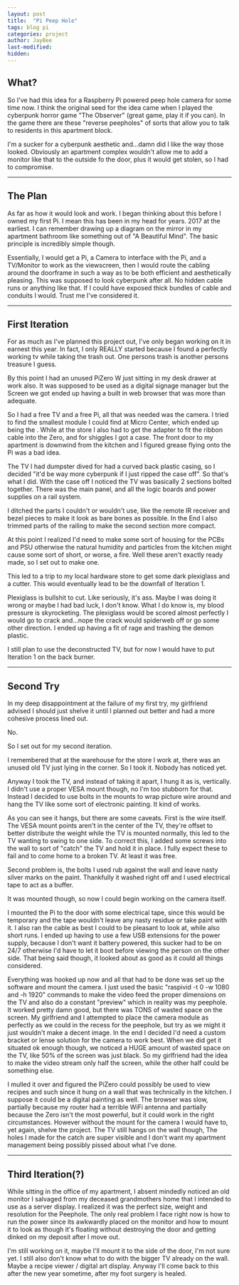 ```yaml
---
layout: post
title:  "Pi Peep Hole"
tags: blog pi
categories: project
author: JayBee
last-modified:
hidden:
---
```

## What?
So I've had this idea for a Raspberry Pi powered peep hole camera for some time now. I think the original seed for the idea came when I played the cyberpunk horror game "The Observer" (great game, play it if you can). In the game there are these "reverse peepholes" of sorts that allow you to talk to residents in this apartment block.
<!-- insert pic of Observer peepholes here -->
I'm a sucker for a cyberpunk aesthetic and...damn did I like the way those looked. Obviously an apartment complex wouldn't allow me to add a monitor like that to the outside fo the door, plus it would get stolen, so I had to compromise.

--------------------------------------------------------------------------------------------------------------------------------------------------------------------------------------

## The Plan
As far as how it would look and work. I began thinking about this before I owned my first Pi. I mean this has been in my head for years. 2017 at the earliest. I can remember drawing up a diagram on the mirror in my apartment bathroom like something out of "A Beautiful Mind". The basic principle is incredibly simple though.

Essentially, I would get a Pi, a Camera to interface with the Pi, and a TV/Monitor to work as the viewscreen, then I would route the cabling around the doorframe in such a way as to be both efficient and aesthetically pleasing. This was supposed to look cyberpunk after all. No hidden cable runs or anything like that. If I could have exposed thick bundles of cable and conduits I would. Trust me I've considered it.

--------------------------------------------------------------------------------------------------------------------------------------------------------------------------------------

## First Iteration
For as much as I've planned this project out, I've only began working on it in earnest this year. In fact, I only REALLY started because I found a perfectly working tv while taking the trash out. 
One persons trash is another persons treasure I guess.

By this point I had an unused PiZero W just sitting in my desk drawer at work also. It was supposed to be used as a digital signage manager but the Screen we got ended up having a built in web browser that was more than adequate.

So I had a free TV and a free Pi, all that was needed was the camera. I tried to find the smallest module I could find at Micro Center, which ended up being the <!-- find the model number for the camera and put it here -->. While at the store I also had to get the adapter to fit the ribbon cable into the Zero, and for shiggles I got a case. The front door to my apartment is downwind from the kitchen and I figured grease flying onto the Pi was a bad idea.

The TV I had dumpster dived for had a curved back plastic casing, so I decided "it'd be way more cyberpunk if I just ripped the case off". So that's what I did. With the case off I noticed the TV was basically 2 sections bolted together. There was the main panel, and all the logic boards and power supplies on a rail system.
<!-- Insert Pics of the TV disassembled -->
I ditched the parts I couldn't or wouldn't use, like the remote IR receiver and bezel pieces to make it look as bare bones as possible. In the End I also trimmed parts of the railing to make the second section more compact.

At this point I realized I'd need to make some sort of housing for the PCBs and PSU otherwise the natural humidity and particles from the kitchen might cause some sort of short, or worse, a fire. Well these aren't exactly ready made, so I set out to make one.

This led to a trip to my local hardware store to get some dark plexiglass and a cutter. This would eventually lead to be the downfall of Iteration 1.

Plexiglass is bullshit to cut. Like seriously, it's ass. Maybe I was doing it wrong or maybe I had bad luck, I don't know. What I do know is, my blood pressure is skyrocketing. The plexiglass would be scored almost perfectly I would go to crack and...nope the crack would spiderweb off or go some other direction. I ended up having a fit of rage and trashing the demon plastic.

I still plan to use the deconstructed TV, but for now I would have to put Iteration 1 on the back burner.
 
--------------------------------------------------------------------------------------------------------------------------------------------------------------------------------------

## Second Try
In my deep disappointment at the failure of my first try, my girlfriend advised I should just shelve it until I planned out better and had a more cohesive process lined out. 

No.

So I set out for my second iteration. 

I remembered that at the warehouse for the store I work at, there was an unused old TV just lying in the corner. So I took it. Nobody has noticed yet.

Anyway I took the TV, and instead of taking it apart, I hung it as is, vertically. I didn't use a proper VESA mount though, no I'm too stubborn for that. Instead I decided to use bolts in the mounts to wrap picture wire around and hang the TV like some sort of electronic painting. It kind of works.
<!-- insert pic of the hanging tv -->
As you can see it hangs, but there are some caveats. First is the wire itself. The VESA mount points aren't in the center of the TV, they're offset to better distribute the weight while the TV is mounted normally, this led to the TV wanting to swing to one side. To correct this, I added some screws into the wall to sort of "catch" the TV and hold it in place. I fully expect these to fail and to come home to a broken TV. At least it was free.

Second problem is, the bolts I used rub against the wall and leave nasty silver marks on the paint. Thankfully it washed right off and I used electrical tape to act as a buffer. 

It was mounted though, so now I could begin working on the camera itself.

I mounted the Pi to the door with some electrical tape, since this would be temporary and the tape wouldn't leave any nasty residue or take paint with it. I also ran the cable as best I could to be pleasant to look at, while also short runs. I ended up having to use a few USB extensions for the power supply, because I don't want it battery powered, this sucker had to be on 24/7 otherwise I'd have to let it boot before viewing the person on the other side. That being said though, it looked about as good as it could all things considered. 

Everything was hooked up now and all that had to be done was set up the software and mount the camera. I just used the basic "raspivid -t 0 -w 1080 and -h 1920" commands to make the video feed the proper dimensions on the TV and also do a constant "preview" which in reality was my peephole. It worked pretty damn good, but there was TONS of wasted space on the screen. My girlfriend and I attempted to place the camera module as perfectly as we could in the recess for the peephole, but try as we might it just wouldn't make a decent image. In the end I decided I'd need a custom bracket or lense solution for the camera to work best. When we did get it situated ok enough though, we noticed a HUGE amount of wasted space on the TV, like 50% of the screen was just black. So my girlfriend had the idea to make the video stream only half the screen, while the other half could be something else.

I mulled it over and figured the PiZero could possibly be used to view recipes and such since it hung on a wall that was technically in the kitchen. I suppose it could be a digital painting as well. The browser was slow, partially because my router had a terrible WiFi antenna and partially because the Zero isn't the most powerful, but it could work in the right circumstances. However without the mount for the camera I would have to, yet again, shelve the project. The TV still hangs on the wall though, The holes I made for the catch are super visible and I don't want my apartment management being possibly pissed about what I've done.

--------------------------------------------------------------------------------------------------------------------------------------------------------------------------------------

## Third Iteration(?)
While sitting in the office of my apartment, I absent mindedly noticed an old monitor I salvaged from my deceased grandmothers home that I intended to use as a server display. I realized it was the perfect size, weight and resolution for the Peephole. The only real problem I face right now is how to run the power since its awkwardly placed on the monitor and how to mount it to look as though it's floating without destroying the door and getting dinked on my deposit after I move out.

I'm still working on it, maybe I'll mount it to the side of the door, I'm not sure yet. I still also don't know what to do with the bigger TV already on the wall. Maybe a recipe viewer / digital art display. Anyway I'll come back to this after the new year sometime, after my foot surgery is healed.